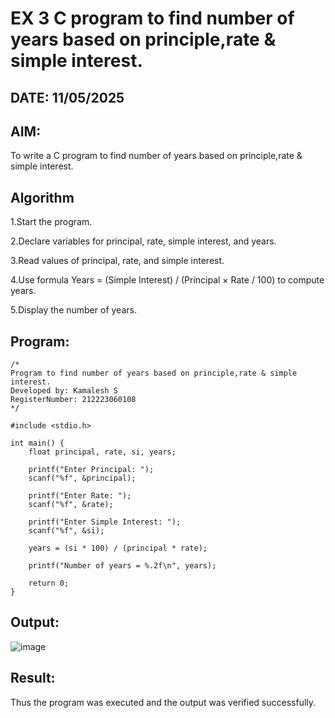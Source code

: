 # EX 3 C program to find number of years based on principle,rate & simple interest.
## DATE: 11/05/2025
## AIM:
To write a C program to find number of years based on principle,rate & simple interest.

## Algorithm
1.Start the program.

2.Declare variables for principal, rate, simple interest, and years.

3.Read values of principal, rate, and simple interest.

4.Use formula Years = (Simple Interest) / (Principal × Rate / 100) to compute years.

5.Display the number of years. 

## Program:
```
/*
Program to find number of years based on principle,rate & simple interest.
Developed by: Kamalesh S
RegisterNumber: 212223060108 
*/

#include <stdio.h>

int main() {
    float principal, rate, si, years;
    
    printf("Enter Principal: ");
    scanf("%f", &principal);
    
    printf("Enter Rate: ");
    scanf("%f", &rate);
    
    printf("Enter Simple Interest: ");
    scanf("%f", &si);
    
    years = (si * 100) / (principal * rate);
    
    printf("Number of years = %.2f\n", years);
    
    return 0;
}

```

## Output:
![image](https://github.com/user-attachments/assets/d0d9ecec-43cd-4319-90e7-7452676c0718)



## Result:
Thus the program was executed and the output was verified successfully.
